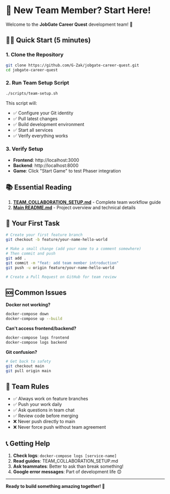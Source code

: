 # 👥 New Team Member? Start Here!

Welcome to the **JobGate Career Quest** development team! 🚀

## 🏃‍♂️ Quick Start (5 minutes)

### 1. Clone the Repository
```bash
git clone https://github.com/G-Zak/jobgate-career-quest.git
cd jobgate-career-quest
```

### 2. Run Team Setup Script
```bash
./scripts/team-setup.sh
```

This script will:
- ✅ Configure your Git identity
- ✅ Pull latest changes
- ✅ Build development environment
- ✅ Start all services
- ✅ Verify everything works

### 3. Verify Setup
- **Frontend**: http://localhost:3000
- **Backend**: http://localhost:8000
- **Game**: Click "Start Game" to test Phaser integration

## 📚 Essential Reading

1. **[TEAM_COLLABORATION_SETUP.md](TEAM_COLLABORATION_SETUP.md)** - Complete team workflow guide
2. **[Main README.md](README.md)** - Project overview and technical details

## 🎯 Your First Task

```bash
# Create your first feature branch
git checkout -b feature/your-name-hello-world

# Make a small change (add your name to a comment somewhere)
# Then commit and push
git add .
git commit -m "feat: add team member introduction"
git push -u origin feature/your-name-hello-world

# Create a Pull Request on GitHub for team review
```

## 🆘 Common Issues

**Docker not working?**
```bash
docker-compose down
docker-compose up --build
```

**Can't access frontend/backend?**
```bash
docker-compose logs frontend
docker-compose logs backend
```

**Git confusion?**
```bash
# Get back to safety
git checkout main
git pull origin main
```

## 🤝 Team Rules

- ✅ Always work on feature branches
- ✅ Push your work daily
- ✅ Ask questions in team chat
- ✅ Review code before merging
- ❌ Never push directly to main
- ❌ Never force push without team agreement

## 📞 Getting Help

1. **Check logs**: `docker-compose logs [service-name]`
2. **Read guides**: TEAM_COLLABORATION_SETUP.md
3. **Ask teammates**: Better to ask than break something!
4. **Google error messages**: Part of development life 😊

---

**Ready to build something amazing together! 🚀**
